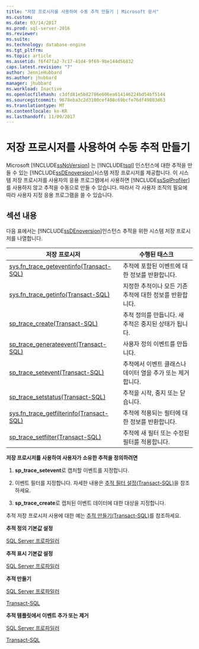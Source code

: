```yaml
---
title: "저장 프로시저를 사용하여 수동 추적 만들기 | Microsoft 문서"
ms.custom: 
ms.date: 03/14/2017
ms.prod: sql-server-2016
ms.reviewer: 
ms.suite: 
ms.technology: database-engine
ms.tgt_pltfrm: 
ms.topic: article
ms.assetid: f6f47fa2-7c17-41d4-9f69-9be144d56832
caps.latest.revision: "7"
author: JennieHubbard
ms.author: jhubbard
manager: jhubbard
ms.workload: Inactive
ms.openlocfilehash: c3dfd81e5b82786e606ea614146224bd54bf5144
ms.sourcegitcommit: 9678eba3c2d3100cef408c69bcfe76df49803d63
ms.translationtype: MT
ms.contentlocale: ko-KR
ms.lasthandoff: 11/09/2017
---
```

# <a name="create-manual-traces-using-stored-procedures"></a>저장 프로시저를 사용하여 수동 추적 만들기
  Microsoft [!INCLUDE[ssNoVersion](../../includes/ssnoversion-md.md)] 는 [!INCLUDE[tsql](../../includes/tsql-md.md)] 인스턴스에 대한 추적을 만들 수 있는 [!INCLUDE[ssDEnoversion](../../includes/ssdenoversion-md.md)]시스템 저장 프로시저를 제공합니다. 이 시스템 저장 프로시저를 사용자의 응용 프로그램에서 사용하면 [!INCLUDE[ssSqlProfiler](../../includes/sssqlprofiler-md.md)]를 사용하지 않고 추적을 수동으로 만들 수 있습니다. 따라서 각 사용자 조직의 필요에 따라 사용자 지정 응용 프로그램을 쓸 수 있습니다.  
  
## <a name="in-this-section"></a>섹션 내용  
 다음 표에서는 [!INCLUDE[ssDEnoversion](../../includes/ssdenoversion-md.md)]인스턴스 추적을 위한 시스템 저장 프로시저를 나열합니다.  
  
|저장 프로시저|수행된 태스크|  
|----------------------|--------------------|  
|[sys.fn_trace_geteventinfo&#40;Transact-SQL&#41;](../../relational-databases/system-functions/sys-fn-trace-geteventinfo-transact-sql.md)|추적에 포함된 이벤트에 대한 정보를 반환합니다.|  
|[sys.fn_trace_getinfo&#40;Transact-SQL&#41;](../../relational-databases/system-functions/sys-fn-trace-getinfo-transact-sql.md)|지정한 추적이나 모든 기존 추적에 대한 정보를 반환합니다.|  
|[sp_trace_create&#40;Transact-SQL&#41;](../../relational-databases/system-stored-procedures/sp-trace-create-transact-sql.md)|추적 정의를 만듭니다. 새 추적은 중지된 상태가 됩니다.|  
|[sp_trace_generateevent&#40;Transact-SQL&#41;](../../relational-databases/system-stored-procedures/sp-trace-generateevent-transact-sql.md)|사용자 정의 이벤트를 만듭니다.|  
|[sp_trace_setevent&#40;Transact-SQL&#41;](../../relational-databases/system-stored-procedures/sp-trace-setevent-transact-sql.md)|추적에서 이벤트 클래스나 데이터 열을 추가 또는 제거합니다.|  
|[sp_trace_setstatus&#40;Transact-SQL&#41;](../../relational-databases/system-stored-procedures/sp-trace-setstatus-transact-sql.md)|추적을 시작, 중지 또는 닫습니다.|  
|[sys.fn_trace_getfilterinfo&#40;Transact-SQL&#41;](../../relational-databases/system-functions/sys-fn-trace-getfilterinfo-transact-sql.md)|추적에 적용되는 필터에 대한 정보를 반환합니다.|  
|[sp_trace_setfilter&#40;Transact-SQL&#41;](../../relational-databases/system-stored-procedures/sp-trace-setfilter-transact-sql.md)|추적에 새 필터 또는 수정된 필터를 적용합니다.|  
  
 **저장 프로시저를 사용하여 사용자가 소유한 추적을 정의하려면**  
  
1.  **sp_trace_setevent**로 캡처할 이벤트를 지정합니다.  
  
2.  이벤트 필터를 지정합니다. 자세한 내용은 [추적 필터 설정&#40;Transact-SQL&#41;](../../relational-databases/sql-trace/set-a-trace-filter-transact-sql.md)을 참조하세요.  
  
3.  **sp_trace_create**로 캡처된 이벤트 데이터에 대한 대상을 지정합니다.  
  
 추적 저장 프로시저 사용에 대한 예는 [추적 만들기&#40;Transact-SQL&#41;](../../relational-databases/sql-trace/create-a-trace-transact-sql.md)를 참조하세요.  
  
 **추적 정의 기본값 설정**  
  
 [SQL Server 프로파일러](../../tools/sql-server-profiler/set-trace-definition-defaults-sql-server-profiler.md)  
  
 **추적 표시 기본값 설정**  
  
 [SQL Server 프로파일러](../../tools/sql-server-profiler/set-trace-display-defaults-sql-server-profiler.md)  
  
 **추적 만들기**  
  
 [SQL Server 프로파일러](../../tools/sql-server-profiler/create-a-trace-sql-server-profiler.md)  
  
 [Transact-SQL](../../relational-databases/sql-trace/create-a-trace-transact-sql.md)  
  
 **추적 템플릿에서 이벤트 추가 또는 제거**  
  
 [SQL Server 프로파일러](../../tools/sql-server-profiler/specify-events-and-data-columns-for-a-trace-file-sql-server-profiler.md)  
  
 [Transact-SQL](../../relational-databases/system-stored-procedures/sp-trace-setevent-transact-sql.md)  
  
  
